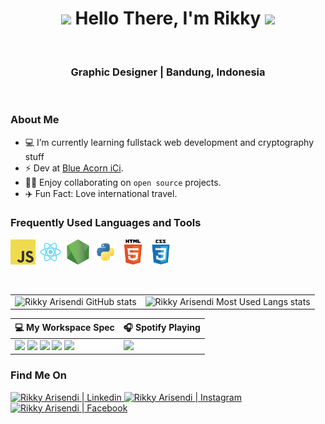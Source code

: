 <div align="center">
 <h1><img src="https://emojis.slackmojis.com/emojis/images/1613285697/12806/meow_attention.png?1613285697" width="35px"> Hello There, I'm Rikky <img src="https://emojis.slackmojis.com/emojis/images/1613285754/12807/meow_attentionreverse.png?1613285754" width="35px"></h1>
</div>

<br>

<div align="center">
<h3> Graphic Designer | Bandung, Indonesia </h3>
</div>
  
<br>
 
### About Me 

- 💻 I’m currently learning fullstack web development and cryptography stuff
- ⚡️ Dev at <a href="https://www.blueacornici.com/" target="_blank">Blue Acorn iCi</a>.
- 👨‍💻 Enjoy collaborating on `open source` projects.
- ✈️ Fun Fact: Love international travel.


### Frequently Used Languages and Tools 

<code><img height="40" src="https://raw.githubusercontent.com/github/explore/80688e429a7d4ef2fca1e82350fe8e3517d3494d/topics/javascript/javascript.png"></code>
<code><img height="40" src="https://raw.githubusercontent.com/github/explore/80688e429a7d4ef2fca1e82350fe8e3517d3494d/topics/react/react.png"></code>
<code><img height="40" src="https://raw.githubusercontent.com/github/explore/80688e429a7d4ef2fca1e82350fe8e3517d3494d/topics/nodejs/nodejs.png"></code> 
<code><img height="40" src="https://raw.githubusercontent.com/github/explore/5c058a388828bb5fde0bcafd4bc867b5bb3f26f3/topics/python/python.png"></code>
<code><img height="40" src="https://raw.githubusercontent.com/github/explore/5c058a388828bb5fde0bcafd4bc867b5bb3f26f3/topics/html/html.png"></code>
<code><img height="40" src="https://raw.githubusercontent.com/github/explore/5c058a388828bb5fde0bcafd4bc867b5bb3f26f3/topics/css/css.png"></code>


<br>

|                                                                                                                               |                                                                                                                                                 |
| ------------------------------------------------------------------------------------------------------------------------------|-------------------------------------------------------------------------------------------------------------------------------------------------|
| ![Rikky Arisendi GitHub stats](https://github-readme-stats.vercel.app/api?username=rikkyarisendi&show_icons=true&theme=buefy) | ![Rikky Arisendi Most Used Langs stats](https://github-readme-stats.vercel.app/api/top-langs/?username=rikkyarisendi&layout=compact&theme=buefy)|


| 💻 My Workspace Spec                                                                                                                                                                                                                                                                                                                                                                                                                                                                                                                                                                                                       | 🎧 Spotify Playing                                                                                                                                   |
| -------------------------------------------------------------------------------------------------------------------------------------------------------------------------------------------------------------------------------------------------------------------------------------------------------------------------------------------------------------------------------------------------------------------------------------------------------------------------------------------------------------------------------------------------------------------------------------------------------------------------- | ---------------------------------------------------------------------------------------------------------------------------------------------------- |
| <img src="https://img.shields.io/badge/nvidia-gtx1050-%2376B900.svg?&style=for-the-badge&logo=nvidia&logoColor=white"/> <img src="https://img.shields.io/badge/intel-core%20i5%208th-%230071C5.svg?&style=for-the-badge&logo=intel&logoColor=white"/> <img src="https://img.shields.io/badge/windows-asus%20TUF%20fx504-%230078D6.svg?&style=for-the-badge&logo=windows&logoColor=white"/> <img src="https://img.shields.io/badge/ubuntu-%23E95420.svg?&style=for-the-badge&logo=ubuntu&logoColor=white"/> <img src="https://img.shields.io/badge/debian-%23A81D33.svg?&style=for-the-badge&logo=debian&logoColor=white"/> | [<img src="https://spotify-github-profile-6d72orq3n.vercel.app/api/spotify" width="900" />](https://open.spotify.com/user/31t2dvnf23ypphm4mu2al7rhjwi4) |


### Find Me On

<div align="left">
<a href="https://www.linkedin.com/in/rikkyarisendi/" target="_blank"><img  alt="Rikky Arisendi | Linkedin " width="38px" src="http://www.prepare1.com/wp-content/uploads/2014/04/linkedin-logo-high-res-1254-1024x1024.jpg"</a>
<a href="https://instagram.com/rikkyarisendi/" target="_blank"><img alt="Rikky Arisendi | Instagram" width="40px" src="https://www.pngitem.com/pimgs/m/461-4618525_ig-small-instagram-logo-2019-hd-png-download.png" /></a>
<a href="https://facebook.com/rikkyarisendi/" target="_blank"><img alt="Rikky Arisendi | Facebook" width="38px" src="https://icon-library.com/images/facebook-image-icon/facebook-image-icon-15.jpg" /></a></div>
